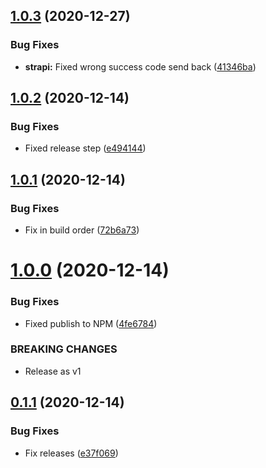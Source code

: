 ## [1.0.3](https://github.com/TriPSs/nx-extend/compare/v1.0.2...v1.0.3) (2020-12-27)


### Bug Fixes

* **strapi:** Fixed wrong success code send back ([41346ba](https://github.com/TriPSs/nx-extend/commit/41346ba9737dfc925948ca04b346d25db64d7894))



## [1.0.2](https://github.com/TriPSs/nx-extend/compare/v1.0.1...v1.0.2) (2020-12-14)


### Bug Fixes

* Fixed release step ([e494144](https://github.com/TriPSs/nx-extend/commit/e494144a59939fee6e1686fd72db4d79c3714756))



## [1.0.1](https://github.com/TriPSs/nx-extend/compare/v1.0.0...v1.0.1) (2020-12-14)


### Bug Fixes

* Fix in build order ([72b6a73](https://github.com/TriPSs/nx-extend/commit/72b6a7363b52ae1a9f7cd8763745d70d5d53d973))



# [1.0.0](https://github.com/TriPSs/nx-extend/compare/v0.1.1...v1.0.0) (2020-12-14)


### Bug Fixes

* Fixed publish to NPM ([4fe6784](https://github.com/TriPSs/nx-extend/commit/4fe6784b08cf735205fcb07368f077f5f960bea2))


### BREAKING CHANGES

* Release as v1



## [0.1.1](https://github.com/TriPSs/nx-extend/compare/v0.1.0...v0.1.1) (2020-12-14)


### Bug Fixes

* Fix releases ([e37f069](https://github.com/TriPSs/nx-extend/commit/e37f069ff0104122e6e15cb98d60fb1aa3b0776c))



